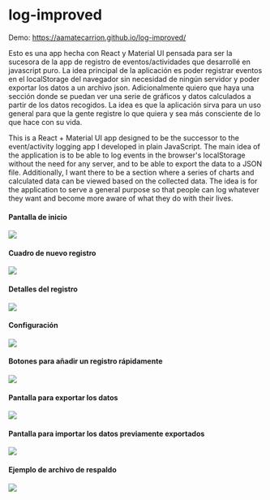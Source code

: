 # log-improved

Demo: https://aamatecarrion.github.io/log-improved/
 
Esto es una app hecha con React y Material UI pensada para ser la sucesora de la app de registro de eventos/actividades que desarrollé en javascript puro. La idea principal de la aplicación es poder registrar eventos en el localStorage del navegador sin necesidad de ningún servidor y poder exportar los datos a un archivo json. Adicionalmente quiero que haya una sección donde se puedan ver una serie de gráficos y datos calculados a partir de los datos recogidos. La idea es que la aplicación sirva para un uso general para que la gente registre lo que quiera y sea más consciente de lo que hace con su vida.

This is a React + Material UI app designed to be the successor to the event/activity logging app I developed in plain JavaScript. The main idea of the application is to be able to log events in the browser's localStorage without the need for any server, and to be able to export the data to a JSON file. Additionally, I want there to be a section where a series of charts and calculated data can be viewed based on the collected data. The idea is for the application to serve a general purpose so that people can log whatever they want and become more aware of what they do with their lives.

#### Pantalla de inicio
![](https://github.com/aamatecarrion/log-improved/blob/main/vista_previa_log_improved/home.png)<br>
#### Cuadro de nuevo registro
![](https://github.com/aamatecarrion/log-improved/blob/main/vista_previa_log_improved/nuevo_registro.png)<br>
#### Detalles del registro<br>
![](https://github.com/aamatecarrion/log-improved/blob/main/vista_previa_log_improved/detalles.png)<br>
#### Configuración<br>
![](https://github.com/aamatecarrion/log-improved/blob/main/vista_previa_log_improved/configuracion.png)<br>
#### Botones para añadir un registro rápidamente<br>
![](https://github.com/aamatecarrion/log-improved/blob/main/vista_previa_log_improved/botones.png)<br>
#### Pantalla para exportar los datos<br>
![](https://github.com/aamatecarrion/log-improved/blob/main/vista_previa_log_improved/pantalla_exportacion.png)<br>
#### Pantalla para importar los datos previamente exportados<br>
![](https://github.com/aamatecarrion/log-improved/blob/main/vista_previa_log_improved/pantalla_importacion.png)<br>
#### Ejemplo de archivo de respaldo<br>
![](https://github.com/aamatecarrion/log-improved/blob/main/vista_previa_log_improved/archivo_de_respaldo.png)<br>
